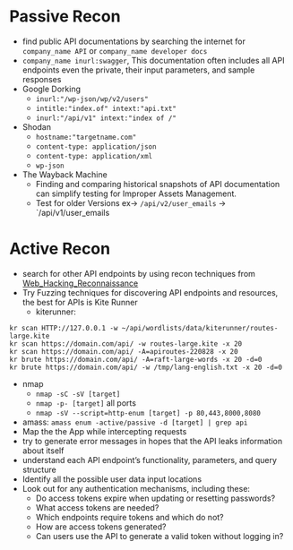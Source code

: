 # Passive Recon
- find public API documentations by searching the internet for `company_name API` or `company_name developer docs`
- `company_name inurl:swagger`, This documentation often includes all API endpoints even the private, their input parameters, and sample responses
- Google Dorking 
	- `inurl:"/wp-json/wp/v2/users"`
	- `intitle:"index.of" intext:"api.txt" `
	- `inurl:"/api/v1" intext:"index of /"`
- Shodan
	- `hostname:"targetname.com"`
	- `content-type: application/json`
	- `content-type: application/xml`
	- `wp-json`
- The Wayback Machine
	- Finding and comparing historical snapshots of API documentation can simplify testing for Improper Assets Management.
	- Test for older Versions ex-> `/api/v2/user_emails` -> `/api/v1/user_emails
# Active Recon
- search for other API endpoints by using recon techniques from [Web_Hacking_Reconnaissance](../Web_AppSec/Web_Hacking_Reconnaissance.md) 
- Try Fuzzing techniques for discovering API endpoints and resources, the best for APIs is Kite Runner
	- kiterunner:
```
kr scan HTTP://127.0.0.1 -w ~/api/wordlists/data/kiterunner/routes-large.kite
kr scan https://domain.com/api/ -w routes-large.kite -x 20
kr scan https://domain.com/api/ -A=apiroutes-220828 -x 20
kr brute https://domain.com/api/ -A=raft-large-words -x 20 -d=0
kr brute https://domain.com/api/ -w /tmp/lang-english.txt -x 20 -d=0
```
- nmap
	- `nmap -sC -sV [target]`
	- `nmap -p- [target]` all ports
	- `nmap -sV --script=http-enum [target] -p 80,443,8000,8080`
- amass: `amass enum -active/passive -d [target] | grep api`
- Map the the App while intercepting requests
- try to generate error messages in hopes that the API leaks information about itself
- understand each API endpoint’s functionality, parameters, and query structure
- Identify all the possible user data input locations
- Look out for any authentication mechanisms, including these:
	- Do access tokens expire when updating or resetting passwords?
	- What access tokens are needed?
	- Which endpoints require tokens and which do not?
	- How are access tokens generated?
	- Can users use the API to generate a valid token without logging in?
	